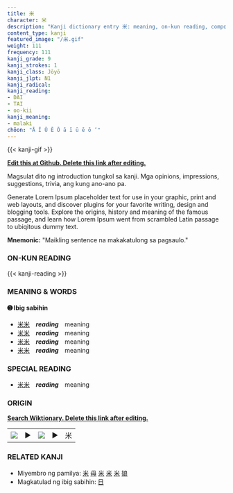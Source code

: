 ```yaml
---
title: 米
character: 米
description: "Kanji dictionary entry 米: meaning, on-kun reading, compounds, origin, related kanji"
content_type: kanji
featured_image: "/米.gif"
weight: 111
frequency: 111
kanji_grade: 9
kanji_strokes: 1
kanji_class: Jōyō
kanji_jlpt: N1
kanji_radical: 
kanji_reading: 
- DAI
- TAI
- oo-kii
kanji_meaning:
- malaki
chōon: "Ā Ī Ū Ē Ō ā ī ū ē ō ’"
---
```

[//]: # (Don't edit the line below. Kanji animated GIF code is automatically generated.)
{{< kanji-gif >}}

[//]: # (Edit below this line.)

**[Edit this at Github. Delete this link after editing.](https://github.com/tim0g/tim/tree/main/content/kanji/米/index.md)**

Magsulat dito ng introduction tungkol sa kanji. Mga opinions, impressions, suggestions, trivia, ang kung ano-ano pa.

Generate Lorem Ipsum placeholder text for use in your graphic, print and web layouts, and discover plugins for your favorite writing, design and blogging tools. Explore the origins, history and meaning of the famous passage, and learn how Lorem Ipsum went from scrambled Latin passage to ubiqitous dummy text.
 
**Mnemonic:** "Maikling sentence na makakatulong sa pagsaulo."

### ON-KUN READING

[//]: # (Don't edit the line below. ON-KUN READING code is automatically generated.)
{{< kanji-reading >}}

### MEANING & WORDS

#### ➊ **Ibig sabihin**
  - [米](../米)[米](../米)　***reading***　meaning
  - [米](../米)[米](../米)　***reading***　meaning
  - [米](../米)[米](../米)　***reading***　meaning
  - [米](../米)[米](../米)　***reading***　meaning

### SPECIAL READING
  - [米](../米)[米](../米)　***reading***　meaning

### ORIGIN

**[Search Wiktionary. Delete this link after editing.](https://wiktionary.org/wiki/米)**
<table class="kanji-table"><tr><td>
<img src="60px-米-bronze.svg.png">
</td><td>▶</td><td>
<img src="60px-米-oracle.svg.png">
</td><td>▶</td>
<td class="kanji-origin">米</td>
</tr></table>

### RELATED KANJI
- Miyembro ng pamilya: [米](../米) [母](../母) [米](../米) [米](../米) [米](../米) [娘](../娘)
- Magkatulad ng ibig sabihin: [日](../日)
